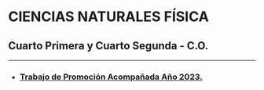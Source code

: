 CIENCIAS NATURALES FÍSICA
===
Cuarto Primera y Cuarto Segunda - C.O.
---

- - - 
* ### [Trabajo de Promoción Acompañada Año 2023.](http://google.com)